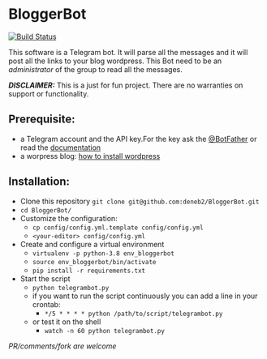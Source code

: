 # BloggerBot
[![Build Status](https://travis-ci.com/deneb2/BloggerBot.svg?branch=master)](https://travis-ci.com/deneb2/BloggerBot)

This software is a Telegram bot. It will parse all the messages and it will post all the links to your blog wordpress.
This Bot need to be an _administrator_ of the group to read all the messages.

_**DISCLAIMER:**_ This is a just for fun project. There are no warranties on support or functionality.

## Prerequisite:
- a Telegram account and the API key.For the key ask the [@BotFather](https://telegram.me/botfather) or read the [documentation](https://telegram.org/blog/bot-revolution)
- a worpress blog: [how to install wordpress](https://wordpress.org/support/article/how-to-install-wordpress/)

## Installation:
- Clone this repository `git clone git@github.com:deneb2/BloggerBot.git`
- `cd BloggerBot/`
- Customize the configuration:
    - `cp config/config.yml.template config/config.yml`
    - `<your-editor> config/config.yml`
- Create and configure a virtual environment
    - `virtualenv -p python-3.8 env_bloggerbot`
    - `source env_bloggerbot/bin/activate`
    - `pip install -r requirements.txt`
- Start the script
    - `python telegrambot.py`
    - if you want to run the script continuously you can add a line in your crontab:
        - `*/5 * * * * python /path/to/script/telegrambot.py`
    - or test it on the shell
        - `watch -n 60 python telegrambot.py`

_PR/comments/fork are welcome_ 
